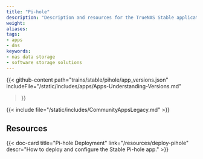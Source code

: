 ```yaml
---
title: "Pi-hole"
description: "Description and resources for the TrueNAS Stable application called Pi-hole."
weight: 
aliases: 
tags:
- apps
- dns
keywords:
- nas data storage
- software storage solutions
---
```


{{< github-content 
    path="trains/stable/pihole/app_versions.json"
	includeFile="/static/includes/apps/Apps-Understanding-Versions.md"
>}}

{{< include file="/static/includes/CommunityAppsLegacy.md" >}}

## Resources

<div class="docs-sections">

{{< doc-card title="Pi-hole Deployment" link="/resources/deploy-pihole"
descr="How to deploy and configure the Stable Pi-hole app." >}}

</div>